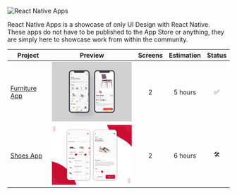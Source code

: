![React Native Apps](http://i.imgur.com/MmGT6cn.png "React Native Apps")

React Native Apps is a showcase of only UI Design with React Native. These apps do not have to be published to the App Store or anything, they are simply here to showcase work from within the community.

| Project                                                                             | Preview                                                                                                          | Screens | Estimation |       Status        |
| ----------------------------------------------------------------------------------- | ---------------------------------------------------------------------------------------------------------------- | :-----: | :--------: | :-----------------: |
| [Furniture App](https://www.uplabs.com/posts/furniture-apps)                        | <img src="FurnitureApp/assets/banner.png?raw=true" width="240" /> |    2    |  5 hours   | :white_check_mark:  |
| [Shoes App](https://www.uplabs.com/posts/e-commerce-shop-home-delivery-shoe-app-ui) | <img src="ShoesApp/assets/preview.png?raw=true" width="240" /> |    2    |  6 hours   | :hammer_and_wrench: |
